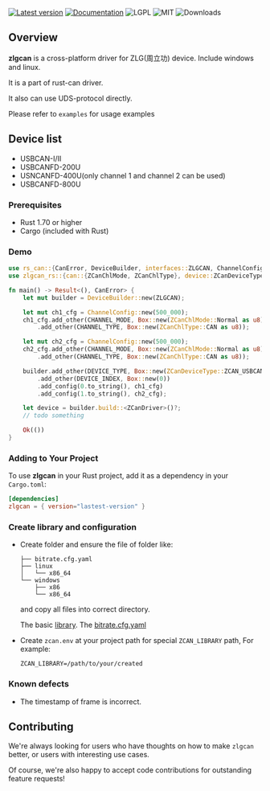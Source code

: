 [![Latest version](https://img.shields.io/crates/v/zlgcan.svg)](https://crates.io/crates/zlgcan)
[![Documentation](https://docs.rs/bleasy/badge.svg)](https://docs.rs/zlgcan)
![LGPL](https://img.shields.io/badge/license-LGPL-green.svg)
![MIT](https://img.shields.io/badge/license-MIT-yellow.svg)
![Downloads](https://img.shields.io/crates/d/zlgcan)

## Overview
 **zlgcan** is a cross-platform driver for ZLG(周立功) device. Include windows and linux. 
 
 It is a part of rust-can driver.

 It also can use UDS-protocol directly.

 Please refer to `examples` for usage examples

## Device list
 * USBCAN-I/II
 * USBCANFD-200U
 * USNCANFD-400U(only channel 1 and channel 2 can be used)
 * USBCANFD-800U

### Prerequisites
 - Rust 1.70 or higher
 - Cargo (included with Rust)

### Demo

```rust
use rs_can::{CanError, DeviceBuilder, interfaces::ZLGCAN, ChannelConfig};
use zlgcan_rs::{can::{ZCanChlMode, ZCanChlType}, device::ZCanDeviceType, driver::{ZDevice, ZCanDriver}, CHANNEL_MODE, CHANNEL_TYPE, DEVICE_INDEX, DEVICE_TYPE};

fn main() -> Result<(), CanError> {
    let mut builder = DeviceBuilder::new(ZLGCAN);

    let mut ch1_cfg = ChannelConfig::new(500_000);
    ch1_cfg.add_other(CHANNEL_MODE, Box::new(ZCanChlMode::Normal as u8))
        .add_other(CHANNEL_TYPE, Box::new(ZCanChlType::CAN as u8));

    let mut ch2_cfg = ChannelConfig::new(500_000);
    ch2_cfg.add_other(CHANNEL_MODE, Box::new(ZCanChlMode::Normal as u8))
        .add_other(CHANNEL_TYPE, Box::new(ZCanChlType::CAN as u8));

    builder.add_other(DEVICE_TYPE, Box::new(ZCanDeviceType::ZCAN_USBCANFD_200U as u32))
        .add_other(DEVICE_INDEX, Box::new(0))
        .add_config(0.to_string(), ch1_cfg)
        .add_config(1.to_string(), ch2_cfg);

    let device = builder.build::<ZCanDriver>()?;
    // todo something

    Ok(())
}
```

### Adding to Your Project

To use **zlgcan** in your Rust project, add it as a dependency in your `Cargo.toml`:

```toml
[dependencies]
zlgcan = { version="lastest-version" }
```

### Create library and configuration

 * Create folder and ensure the file of folder like:
    ```shell
    ├── bitrate.cfg.yaml
    ├── linux
    │   └── x86_64
    └── windows
        ├── x86
        └── x86_64
    ```
    and copy all files into correct directory.

    The basic [library](https://github.com/zhuyu4839/rust-can/blob/master/zlgcan/library).
    The [bitrate.cfg.yaml](https://github.com/zhuyu4839/rust-can/blob/master/zlgcan/library/bitrate.cfg.yaml)

* Create `zcan.env` at your project path for special `ZCAN_LIBRARY` path, For example:
    ```shell
    ZCAN_LIBRARY=/path/to/your/created
    ```

### Known defects
 * The timestamp of frame is incorrect.

## Contributing

We're always looking for users who have thoughts on how to make `zlgcan` better, or users with
interesting use cases.  

Of course, we're also happy to accept code contributions for outstanding feature requests!
